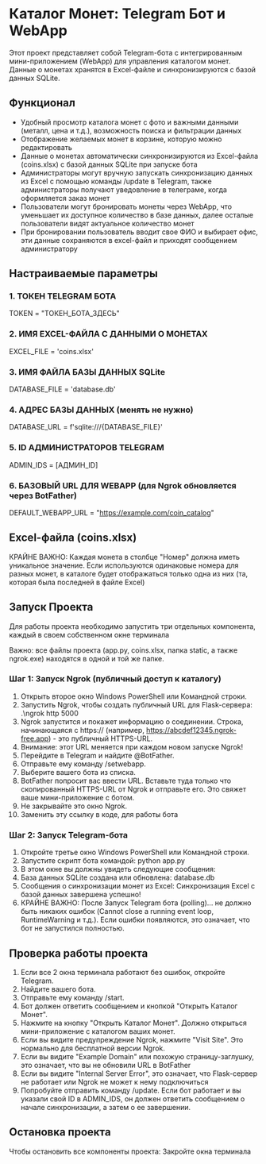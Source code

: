# Каталог Монет: Telegram Бот и WebApp
Этот проект представляет собой Telegram-бота с интегрированным мини-приложением (WebApp) для управления каталогом монет. Данные о монетах хранятся в Excel-файле и синхронизируются с базой данных SQLite.

## Функционал
- Удобный просмотр каталога монет с фото и важными данными (металл, цена и т.д.), возможность поиска и фильтрации данных
- Отображение желаемых монет в корзине, которую можно редактировать
- Данные о монетах автоматически синхронизируются из Excel-файла (coins.xlsx) с базой данных SQLite при запуске бота
- Администраторы могут вручную запускать синхронизацию данных из Excel с помощью команды /update в Telegram, также администраторы получают уведовление в телеграме, когда оформляется заказ монет
- Пользователи могут бронировать монеты через WebApp, что уменьшает их доступное количество в базе данных, далее осталые пользователи видят актуальное количество монет
- При бронировании пользователь вводит свое ФИО и выбирает офис, эти данные сохраняются в excel-файл и приходят сообщением администратору 

## Настраиваемые параметры

### 1. ТОКЕН TELEGRAM БОТА
TOKEN = "ТОКЕН_БОТА_ЗДЕСЬ"

### 2. ИМЯ EXCEL-ФАЙЛА С ДАННЫМИ О МОНЕТАХ
EXCEL_FILE = 'coins.xlsx'

### 3. ИМЯ ФАЙЛА БАЗЫ ДАННЫХ SQLite
DATABASE_FILE = 'database.db'

### 4. АДРЕС БАЗЫ ДАННЫХ (менять не нужно)
DATABASE_URL = f'sqlite:///{DATABASE_FILE}'

### 5. ID АДМИНИСТРАТОРОВ TELEGRAM
ADMIN_IDS = [АДМИН_ID]

### 6. БАЗОВЫЙ URL ДЛЯ WEBAPP (для Ngrok обновляется через BotFather)
DEFAULT_WEBAPP_URL = "https://example.com/coin_catalog"

## Excel-файла (coins.xlsx)
КРАЙНЕ ВАЖНО: Каждая монета в столбце "Номер" должна иметь уникальное значение. Если используются одинаковые номера для разных монет, в каталоге будет отображаться только одна из них (та, которая была последней в файле Excel)

## Запуск Проекта
Для работы проекта необходимо запустить три отдельных компонента, каждый в своем собственном окне терминала

Важно: все файлы проекта (app.py, coins.xlsx, папка static, а также ngrok.exe) находятся в одной и той же папке.

### Шаг 1: Запуск Ngrok (публичный доступ к каталогу)
1. Открыть второе окно Windows PowerShell или Командной строки.
2. Запустить Ngrok, чтобы создать публичный URL для Flask-сервера: .\ngrok http 5000
4. Ngrok запустится и покажет информацию о соединении. Строка, начинающаяся с https:// (например, https://abcdef12345.ngrok-free.app) - это публичный HTTPS-URL.
5. Внимание: этот URL меняется при каждом новом запуске Ngrok!
6. Перейдите в Telegram и найдите @BotFather.
7. Отправьте ему команду /setwebapp.
8. Выберите вашего бота из списка.
9. BotFather попросит вас ввести URL. Вставьте туда только что скопированный HTTPS-URL от Ngrok и отправьте его. Это свяжет ваше мини-приложение с ботом.
10. Не закрывайте это окно Ngrok.
11. Заменить эту ссылку в коде, для работы бота

### Шаг 2: Запуск Telegram-бота
1. Откройте третье окно Windows PowerShell или Командной строки.
2. Запустите скрипт бота командой: python app.py
3. В этом окне вы должны увидеть следующие сообщения:
4. База данных SQLite создана или обновлена: database.db
5. Сообщения о синхронизации монет из Excel: Синхронизация Excel с базой данных завершена успешно!
6. КРАЙНЕ ВАЖНО: После Запуск Telegram бота (polling)... не должно быть никаких ошибок (Cannot close a running event loop, RuntimeWarning и т.д.). Если ошибки появляются, это означает, что бот не запустился полностью.

## Проверка работы проекта
1. Если все 2 окна терминала работают без ошибок, откройте Telegram.
2. Найдите вашего бота.
3. Отправьте ему команду /start.
4. Бот должен ответить сообщением и кнопкой "Открыть Каталог Монет".
5. Нажмите на кнопку "Открыть Каталог Монет". Должно открыться мини-приложение с каталогом ваших монет.
6. Если вы видите предупреждение Ngrok, нажмите "Visit Site". Это нормально для бесплатной версии Ngrok.
7. Если вы видите "Example Domain" или похожую страницу-заглушку, это означает, что вы не обновили URL в BotFather
8. Если вы видите "Internal Server Error", это означает, что Flask-сервер не работает или Ngrok не может к нему подключиться
9. Попробуйте отправить команду /update. Если бот работает и вы указали свой ID в ADMIN_IDS, он должен ответить сообщением о начале синхронизации, а затем о ее завершении.

## Остановка проекта
Чтобы остановить все компоненты проекта: Закройте окна терминала
